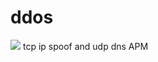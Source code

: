 # ddos
![](https://www.google.com/url?sa=i&url=https%3A%2F%2Fblog.hostsun.ir%2Fwhat-is-ddos%2F&psig=AOvVaw0zn95aHK-or6YEHh7nwWjq&ust=1620593615542000&source=images&cd=vfe&ved=0CAIQjRxqFwoTCNDsp-z7uvACFQAAAAAdAAAAABAN)
tcp ip spoof and udp dns APM
